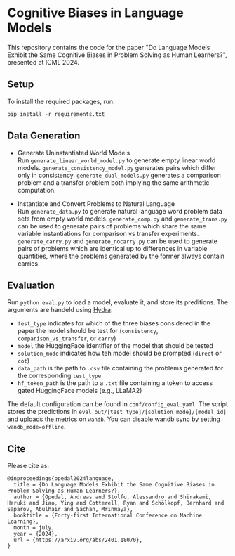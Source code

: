 # Cognitive Biases in Language Models
This repository contains the code for the paper "Do Language Models Exhibit the Same Cognitive Biases in Problem Solving as Human Learners?", presented at ICML 2024.

## Setup
To install the required packages, run:

``pip install -r requirements.txt``

## Data Generation

- Generate Uninstantiated World Models </br>
Run `generate_linear_world_model.py` to generate empty linear world models. `generate_consistency_model.py` generates pairs which differ only in consistency. `generate_dual_models.py` generates a comparison problem and a transfer problem both implying the same arithmetic computation. 

- Instantiate and Convert Problems to Natural Language </br>
Run `generate_data.py` to generate natural language word problem data sets from empty world models. `generate_comp.py` and `generate_trans.py` can be used to generate pairs of problems which share the same variable instantiations for comparison vs transfer experiments. `generate_carry.py` and `generate_nocarry.py` can be used to generate pairs of problems which are identical up to differences in variable quantities, where the problems generated by the former always contain carries. 

## Evaluation 

Run `python eval.py` to load a model, evaluate it, and store its preditions. The arguments are handeld using [Hydra](https://hydra.cc/):
- `test_type` indicates for which of the three biases considered in the paper the model should be test for (`consistency`, `comparison_vs_transfer`, or `carry`) 
- `model` the HuggingFace identifier of the model that should be tested
- `solution_mode` indicates how teh model should be prompted (`direct` or `cot`)
- `data_path` is the path to `.csv` file containing the problems generated for the corresponding `test_type`
- `hf_token_path` is the path to a `.txt` file containing a token to access gated HuggingFace models (e.g., LLaMA2)

The default configuration can be found in `conf/config_eval.yaml`. The script stores the predictions in `eval_out/[test_type]/[solution_mode]/[model_id]` and uploads the metrics on `wandb`. You can disable wandb sync by setting `wandb_mode=offline`.

## Cite

Please cite as:

```
@inproceedings{opedal2024language,
  title = {Do Language Models Exhibit the Same Cognitive Biases in Problem Solving as Human Learners?},
  author = {Opedal, Andreas and Stolfo, Alessandro and Shirakami, Haruki and Jiao, Ying and Cotterell, Ryan and Schölkopf, Bernhard and Saparov, Abulhair and Sachan, Mrinmaya},
  booktitle = {Forty-first International Conference on Machine Learning},
  month = july,
  year = {2024},
  url = {https://arxiv.org/abs/2401.18070},
}
```



